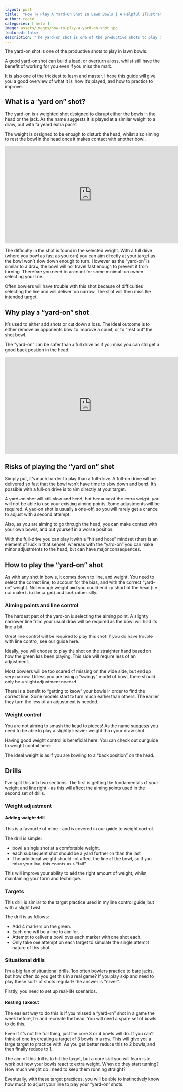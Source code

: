 ```yaml
---
layout: post
title:  "How To Play A Yard-On Shot In Lawn Bowls | A Helpful Illustrated Guide"
author: reece
categories: [ help ]
image: assets/images/how-to-play-a-yard-on-shot.jpg
featured: false
description: "The yard-on shot is one of the productive shots to play in lawn bowls, but is the hardest to master. My guide will help you to play the shot better."
---
```


The yard-on shot is one of the productive shots to play in lawn bowls.

A good yard-on shot can build a lead, or overturn a loss, whilst still have the benefit of working for you even if you miss the mark.

It is also one of the trickiest to learn and master. I hope this guide will give you a good overview of what it is, how it’s played, and how to practice to improve.

## What is a “yard on” shot?

The yard-on is a weighted shot designed to disrupt either the bowls in the head or the jack. As the name suggests it is played at a similar weight to a draw, but with “a yeard extra pace”.

The weight is designed to be enough to disturb the head, whilst also aiming to rest the bowl in the head once it makes contact with another bowl.

<iframe width="560" height="315" src="https://www.youtube.com/embed/Xdj5YPQUY5I" title="YouTube video player" frameborder="0" allow="accelerometer; autoplay; clipboard-write; encrypted-media; gyroscope; picture-in-picture" allowfullscreen></iframe>

The difficulty in the shot is found in the selected weight. With a full drive (where you bowl as fast as you can) you can aim directly at your target as the bowl won’t slow down enough to turn. However, as the “yard-on” is similar to a draw, the bowl will not travel fast enough to prevent it from turning. Therefore you need to account for some minimal turn when selecting your line.

Often bowlers will have trouble with this shot because of difficulties selecting the line and will deliver too narrow. The shot will then miss the intended target.

## Why play a “yard-on” shot

It’s used to either add shots or cut down a loss. The ideal outcome is to either remove an opponents bowl to improve a count, or to “rest out” the shot bowl.

The “yard-on” can be safer than a full drive as if you miss you can still get a good back position in the head.

<iframe width="560" height="315" src="https://www.youtube.com/embed/unVaTrhzUPM" title="YouTube video player" frameborder="0" allow="accelerometer; autoplay; clipboard-write; encrypted-media; gyroscope; picture-in-picture" allowfullscreen></iframe>

## Risks of playing the “yard on” shot

Simply put, it’s much harder to play than a full-drive. A full-on drive will be delivered so fast that the bowl won’t have time to slow down and bend. It’s possible with a full-on drive is to aim directly at your target.

A yard-on shot will still slow and bend, but because of the extra weight, you will not be able to use your existing aiming points. Some adjustments will be required. A yad-on shot is usually a one-off, so you will rarely get a chance to adjust with a second attempt.

Also, as you are aiming to go through the head, you can make contact with your own bowls, and put yourself in a worse position. 

With the full-drive you can play it with a “hit and hope” mindset (there is an element of luck in that sense), whereas with the “yard-on” you can make minor adjustments to the head, but can have major consequences.

## How to play the “yard-on” shot

As with any shot in bowls, it comes down to line, and weight. You need to select the correct line, to account for the bias, and with the correct “yard-on” weight. Not enough weight and you could end up short of the head (i.e., not make it to the target) and look rather silly.

### Aiming points and line control

The hardest part of the yard-on is selecting the aiming point. A slightly narrower line from your usual draw will be required as the bowl will hold its line a bit.

Great line control will be required to play this shot. If you do have trouble with line control, see our guide here.

Ideally, you will choose to play the shot on the straighter hand based on how the green has been playing. This side will require less of an adjustment.

Most bowlers will be too scared of missing on the wide side, but end up very narrow. Unless you are using a “swingy” model of bowl, there should only be a slight adjustment needed.

There is a benefit to “getting to know” your bowls in order to find the correct line. Some models start to turn much earlier than others. The earlier they turn the less of an adjustment is needed.

### Weight control

You are not aiming to smash the head to pieces! As the name suggests you need to be able to play a slightly heavier weight than your draw shot.

Having good weight control is beneficial here. You can check out our guide to weight control here.

The ideal weight is as if you are bowling to a “back position” on the head.

## Drills

I’ve split this into two sections. The first is getting the fundamentals of your weight and line right - as this will affect the aiming points used in the second set of drills.

### Weight adjustment 

#### Adding weight drill

This is a favourite of mine - and is covered in our guide to weight control.

The drill is simple:
- bowl a single shot at a comfortable weight. 
- each subsequent shot should be a yard further on than the last
- The additional weight should not affect the line of the bowl, so if you miss your line, this counts as a “fail”

This will improve your ability to add the right amount of weight, whilst maintaining your form and technique.

### Targets

This drill is similar to the target practice used in my line control guide, but with a slight twist. 

The drill is as follows:

- Add 4  markers on the green. 
- Each one will be a line to aim for.
- Attempt to deliver a bowl over each marker with one shot each. 
- Only take one attempt on each target to simulate the single attempt nature of this shot.

### Situational drills

I’m a big fan of situational drills. Too often bowlers practice to bare jacks, but how often do you get this in a real game? If you play skip and need to play these sorts of shots regularly the answer is “never”.

Firstly, you need to set up real-life scenarios. 


#### Resting Takeout

The easiest way to do this is if you missed a “yard-on” shot in a game the week before, try and recreate the head. You will need a spare set of bowls to do this. 

Even if it’s not the full thing, just the core 3 or 4 bowls will do. If you can’t think of one try creating a target of 3 bowls in a row. This will give you a large target to practice with. As you get better reduce this to 2 bowls, and then finally reduce to 1.

The aim of this drill is to hit the target, but a core skill you will learn is to work out how your bowls react to extra weight. When do they start turning? How much weight do I need to keep them running straight?

Eventually, with these target practices, you will be able to instinctively know how much to adjust your line to play your “yard-on” shots.
